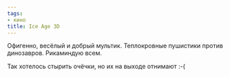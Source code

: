 ```yaml
---
tags:
- кино
title: Ice Age 3D
---
```


Офигенно, весёлый и добрый мультик. Теплокровные пушистики против
динозавров. Рикаминдую всем.

Так хотелось стырить очёчки, но их на выходе отнимают :-(